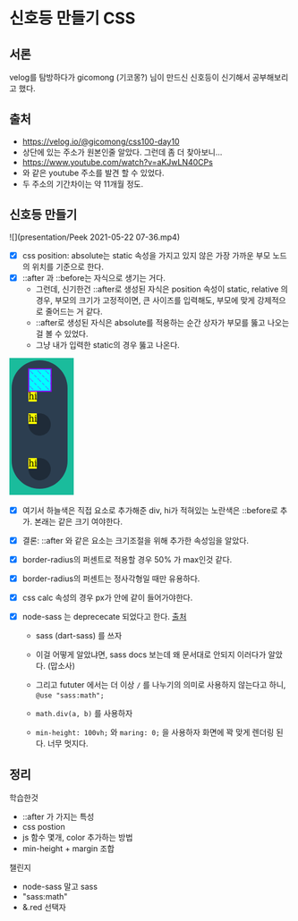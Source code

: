 # 신호등 만들기 CSS

## 서론

velog를 탐방하다가 gicomong (기코몽?) 님이 만드신 신호등이 신기해서 공부해보리고 했다.

## 출처
* https://velog.io/@gicomong/css100-day10
* 상단에 있는 주소가 원본인줄 알았다. 그런데 좀 더 찾아보니...
* https://www.youtube.com/watch?v=aKJwLN40CPs
* 와 같은 youtube 주소를 발견 할 수 있었다. 
* 두 주소의 기간차이는 약 11개월 정도.

## 신호등 만들기

![](presentation/Peek 2021-05-22 07-36.mp4)

- [x] css position: absolute는 static 속성을 가지고 있지 않은 가장 가까운 부모 노드의 위치를 기준으로 한다.
- [x] ::after 과 ::before는 자식으로 생기는 거다. 
  - 그런데, 신기한건 ::after로 생성된 자식은 position 속성이 static, relative 의 경우, 부모의 크기가 고정적이면, 큰 사이즈를 입력해도, 부모에 맞게 강제적으로 줄어드는 거 같다.
  - ::after로 생성된 자식은 absolute를 적용하는 순간 상자가 부모를 뚫고 나오는걸 볼 수 있었다.
  - 그냥 내가 입력한 static의 경우 뚫고 나온다.

![](presentation/스크린샷,%202021-05-21%2023-42-47.png) 

  - [x] 여기서 하늘색은 직접 요소로 추가해준 div, hi가 적혀있는 노란색은 ::before로 추가. 본래는 같은 크기 여야한다.
- [x] 결론: ::after 와 같은 요소는 크기조절을 위해 추가한 속성임을 알았다.
- [x] border-radius의 퍼센트로 적용할 경우 50% 가 max인것 같다.
- [x] border-radius의 퍼센트는 정사각형일 때만 유용하다.  
- [x] css calc 속성의 경우 px가 안에 같이 들어가야한다.

- [x] node-sass 는 deprececate 되었다고 한다. [출처](https://gold-dragon.tistory.com/182)
  - sass (dart-sass) 를 쓰자
  - 이걸 어떻게 알았냐면, sass docs 보는데 왜 문서대로 안되지 이러다가 알았다. (맙소사)
  - 그리고 fututer 에서는 더 이상 `/` 를 나누기의 의미로 사용하지 않는다고 하니, `@use "sass:math";`
  - `math.div(a, b)` 를 사용하자

  - `min-height: 100vh;` 와 `maring: 0;` 을 사용하자 화면에 꽉 맞게 렌더링 된다. 너무 멋지다.
## 정리
학습한것
- ::after 가 가지는 특성
- css postion
- js 함수 몇개, color 추가하는 방법
- min-height + margin 조합

챌린지
- node-sass 말고 sass
- "sass:math"
- &.red 선택자
